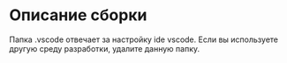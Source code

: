 # Описание сборки

Папка .vscode отвечает за настройку ide vscode. Если вы используете другую среду разработки, удалите данную папку.
